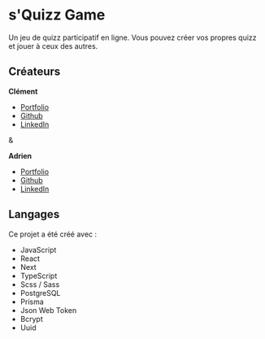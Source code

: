 # s'Quizz Game

Un jeu de quizz participatif en ligne. Vous pouvez créer vos propres quizz et jouer à ceux des autres.

## Créateurs

**Clément**
- [Portfolio](https://www.clement-charles.com/)
- [Github](https://github.com/ClementCHA)
- [LinkedIn](https://www.linkedin.com/in/clementchar/)

&

**Adrien**
- [Portfolio](https://www.adrienlacourpaille.com/)
- [Github](https://github.com/AdrienLcp)
- [LinkedIn](https://www.linkedin.com/in/adrien-lacourpaille/)

## Langages

Ce projet a été créé avec :
- JavaScript
- React
- Next
- TypeScript
- Scss / Sass
- PostgreSQL
- Prisma
- Json Web Token
- Bcrypt
- Uuid